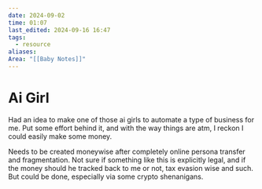 ```yaml
---
date: 2024-09-02
time: 01:07
last_edited: 2024-09-16 16:47
tags:
  - resource
aliases: 
Area: "[[Baby Notes]]"
---
```

# Ai Girl
Had an idea to make one of those ai girls to automate a type of business for me.
Put some effort behind it, and with the way things are atm, I reckon I could easily make some money.

Needs to be created moneywise after completely online persona transfer and fragmentation.
Not sure if something like this is explicitly legal, and if the money should he tracked back to me or not, tax evasion wise and such.
But could be done, especially via some crypto shenanigans.
